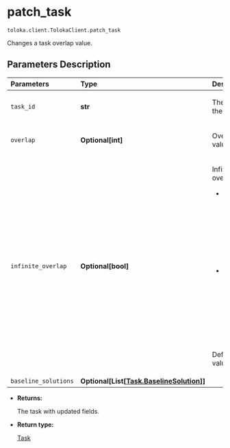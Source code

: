 # patch_task
`toloka.client.TolokaClient.patch_task`

Changes a task overlap value.

## Parameters Description

| Parameters | Type | Description |
| :----------| :----| :-----------|
`task_id`|**str**|<p>The ID of the task.</p>
`overlap`|**Optional\[int\]**|<p>Overlap value.</p>
`infinite_overlap`|**Optional\[bool\]**|<p>Infinite overlap:<ul><li>True — Assign the task to all users. It is useful for training tasks.</li><li>False — Overlap value specified for the task or for the pool is used. </li></ul></p><p>Default value: False.</p>
`baseline_solutions`|**Optional\[List\[[Task.BaselineSolution](toloka.client.task.Task.BaselineSolution.md)\]\]**|<p></p>

* **Returns:**

  The task with updated fields.

* **Return type:**

  [Task](toloka.client.task.Task.md)
